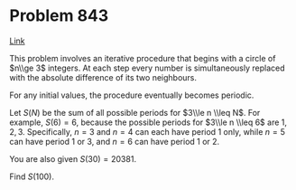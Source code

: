 # Problem 843

[Link](https://projecteuler.net/problem=843)

This problem involves an iterative procedure that begins with a circle of $n\\ge 3$ integers. At each step every number is simultaneously replaced with the absolute difference of its two neighbours.

For any initial values, the procedure eventually becomes periodic.

Let $S(N)$ be the sum of all possible periods for $3\\le n \\leq N$. For example, $S(6) = 6$, because the possible periods for $3\\le n \\leq 6$ are $1, 2, 3$. Specifically, $n=3$ and $n=4$ can each have period $1$ only, while $n=5$ can have period $1$ or $3$, and $n=6$ can have period $1$ or $2$.

You are also given $S(30) = 20381$.

Find $S(100)$.
